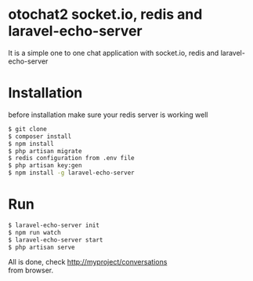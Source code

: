 # otochat2 socket.io, redis and laravel-echo-server
It is a simple one to one chat application with socket.io, redis and laravel-echo-server

# Installation
before installation make sure your redis server is working well
```bash
$ git clone
$ composer install
$ npm install
$ php artisan migrate
$ redis configuration from .env file
$ php artisan key:gen
$ npm install -g laravel-echo-server 
```
# Run

```bash
$ laravel-echo-server init 
$ npm run watch
$ laravel-echo-server start
$ php artisan serve
```
All is done, check  <http://myproject/conversations>  
from browser.

